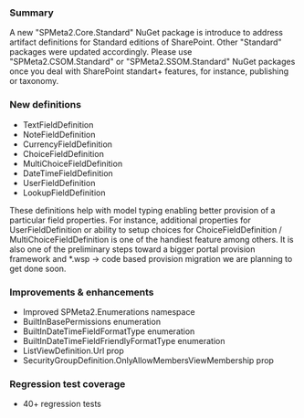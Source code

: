 ﻿<properties
	pageTitle="SPMeta2 1.1.10, Nov 2014"
    pageName="spmeta2-v1110"
    parentPageId="3761"
/>

### Summary
A new "SPMeta2.Core.Standard" NuGet package is introduce to address artifact definitions for Standard editions of SharePoint. Other "Standard" packages were updated accordingly. Please use "SPMeta2.CSOM.Standard" or "SPMeta2.SSOM.Standard" NuGet packages once you deal with SharePoint standart+ features, for instance, publishing or taxonomy.

### New definitions

* TextFieldDefinition
* NoteFieldDefinition
* CurrencyFieldDefinition
* ChoiceFieldDefinition
* MultiChoiceFieldDefinition
* DateTimeFieldDefinition
* UserFieldDefinition
* LookupFieldDefinition

These definitions help with model typing enabling better provision of a particular field properties. For instance, additional properties for UserFieldDefinition or ability to setup choices for ChoiceFieldDefinition / MultiChoiceFieldDefinition is one of the handiest feature among others.
It is also one of the preliminary steps toward a bigger portal provision framework and *.wsp -> code based provision migration we are planning to get done soon.

### Improvements & enhancements

* Improved SPMeta2.Enumerations namespace
* BuiltInBasePermissions enumeration
* BuiltInDateTimeFieldFormatType enumeration
* BuiltInDateTimeFieldFriendlyFormatType enumeration
* ListViewDefinition.Url prop
* SecurityGroupDefinition.OnlyAllowMembersViewMembership prop

### Regression test coverage
* 40+ regression tests